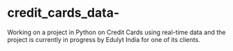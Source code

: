 # credit_cards_data-
Working on a project in Python on Credit Cards using real-time data and the project is currently in progress by Edulyt India for one of its clients.
